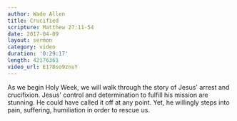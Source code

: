```yaml
---
author: Wade Allen
title: Crucified
scripture: Matthew 27:11-54
date: 2017-04-09
layout: sermon
category: video
duration: '0:29:17' 
length: 42176361
video_url: E17Bso9znuY
---
```


As we begin Holy Week, we will walk through the story of Jesus' arrest and crucifixion. Jesus' control and determination to fulfill his mission are stunning. He could have called it off at any point. Yet, he willingly steps into pain, suffering, humiliation in order to rescue us.
